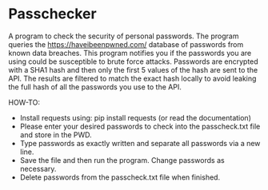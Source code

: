 # Passchecker
A program to check the security of personal passwords.
The program queries the https://haveibeenpwned.com/ database of passwords from known data breaches. This program notifies you if the passwords you are using could be susceptible to brute force attacks. 
Passwords are encrypted with a SHA1 hash and then only the first 5 values of the hash are sent to the API. The results are filtered to match the exact hash locally to avoid leaking the full hash of all the passwords you use to the API.

HOW-TO:
- Install requests using: pip install requests     (or read the documentation)
- Please enter your desired passwords to check into the passcheck.txt file and store in the PWD.
- Type passwords as exactly written and separate all passwords via a new line.
- Save the file and then run the program. Change passwords as necessary.
- Delete passwords from the passcheck.txt file when finished.
